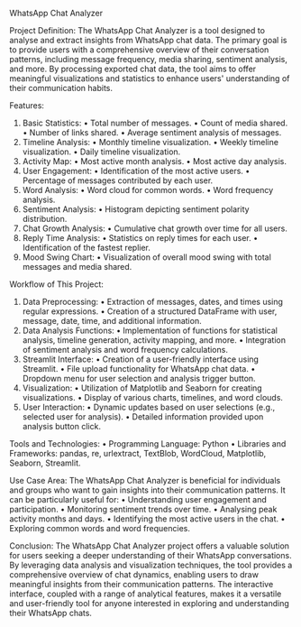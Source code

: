 WhatsApp Chat Analyzer

Project Definition:
The WhatsApp Chat Analyzer is a tool designed to analyse and extract insights from WhatsApp chat data. The primary goal is to provide users with a comprehensive overview of their conversation patterns, including message frequency, media sharing, sentiment analysis, and more. By processing exported chat data, the tool aims to offer meaningful visualizations and statistics to enhance users' understanding of their communication habits.

Features:
1.	Basic Statistics:
•	Total number of messages.
•	Count of media shared.
•	Number of links shared.
•	Average sentiment analysis of messages.
2.	Timeline Analysis:
•	Monthly timeline visualization.
•	Weekly timeline visualization.
•	Daily timeline visualization.
3.	Activity Map:
•	Most active month analysis.
•	Most active day analysis.
4.	User Engagement:
•	Identification of the most active users.
•	Percentage of messages contributed by each user.
5.	Word Analysis:
•	Word cloud for common words.
•	Word frequency analysis.
6.	Sentiment Analysis:
•	Histogram depicting sentiment polarity distribution.
7.	Chat Growth Analysis:
•	Cumulative chat growth over time for all users.
8.	Reply Time Analysis:
•	Statistics on reply times for each user.
•	Identification of the fastest replier.
9.	Mood Swing Chart:
•	Visualization of overall mood swing with total messages and media shared.

Workflow of This Project:
1.	Data Preprocessing:
•	Extraction of messages, dates, and times using regular expressions.
•	Creation of a structured DataFrame with user, message, date, time, and additional information.
2.	Data Analysis Functions:
•	Implementation of functions for statistical analysis, timeline generation, activity mapping, and more.
•	Integration of sentiment analysis and word frequency calculations.
3.	Streamlit Interface:
•	Creation of a user-friendly interface using Streamlit.
•	File upload functionality for WhatsApp chat data.
•	Dropdown menu for user selection and analysis trigger button.
4.	Visualization:
•	Utilization of Matplotlib and Seaborn for creating visualizations.
•	Display of various charts, timelines, and word clouds.
5.	User Interaction:
•	Dynamic updates based on user selections (e.g., selected user for analysis).
•	Detailed information provided upon analysis button click.

Tools and Technologies:
•	Programming Language: Python
•	Libraries and Frameworks: pandas, re, urlextract, TextBlob, WordCloud, Matplotlib, Seaborn, Streamlit.

Use Case Area:
The WhatsApp Chat Analyzer is beneficial for individuals and groups who want to gain insights into their communication patterns. It can be particularly useful for:
•	Understanding user engagement and participation.
•	Monitoring sentiment trends over time.
•	Analysing peak activity months and days.
•	Identifying the most active users in the chat.
•	Exploring common words and word frequencies.

Conclusion:
The WhatsApp Chat Analyzer project offers a valuable solution for users seeking a deeper understanding of their WhatsApp conversations. By leveraging data analysis and visualization techniques, the tool provides a comprehensive overview of chat dynamics, enabling users to draw meaningful insights from their communication patterns. The interactive interface, coupled with a range of analytical features, makes it a versatile and user-friendly tool for anyone interested in exploring and understanding their WhatsApp chats.
